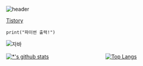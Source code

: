 ![header](https://capsule-render.vercel.app/api?type=transparent&color=gradient&height=100&text=%201fend2%20&&animation=twinkling)



[Tistory]()

```
print("파이썬 출력!")
```


![자바](https://img.shields.io/badge/-자바-007396?style=flat&logo=Java&logoColor=ffffff)

[![*'s github stats](https://github-readme-stats.vercel.app/api?username=1fend2)](https://github.com/1fend2)　　　　　　　　　　　[![Top Langs](https://github-readme-stats.vercel.app/api/top-langs/?username=1fend2)](https://github.com/1fend2/github-readme-stats)










<!--
😏😂😡

* 1번
* 2번

# Hi there 👋
## Hi there 👋
### Hi there 👋
#### Hi there 👋
##### Hi there 👋
---
**볼드** <br>
*이탤릭* <br>
~~스트라이크~~ <br>


**1fend2/1fend2** is a ✨ _special_ ✨ repository because its `README.md` (this file) appears on your GitHub profile.

Here are some ideas to get you started:

- 🔭 I’m currently working on ...
- 🌱 I’m currently learning ...
- 👯 I’m looking to collaborate on ...
- 🤔 I’m looking for help with ...
- 💬 Ask me about ...
- 📫 How to reach me: ...
- 😄 Pronouns: ...
- ⚡ Fun fact: ...
-->
